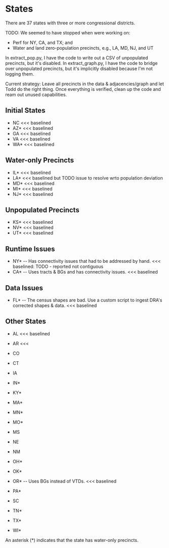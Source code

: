 # States

There are 37 states with three or more congressional districts.

TODO: We seemed to have stopped when were working on:
- Perf for NY, CA, and TX; and
- Water and land zero-population precincts, e.g., LA, MD, NJ, and UT

In extract_pop.py, I have the code to write out a CSV of unpopulated precincts,
but it's disabled. In extract_graph.py, I have the code to bridge over unpopulated
precincts, but it's implicitly disabled because I'm not logging them.

Current strategy: Leave all precincts in the data & adjacencies/graph and let Todd do the right thing.
Once everything is verified, clean up the code and ream out unused capabilities.

## Initial States

- NC <<< baselined
- AZ* <<< baselined
- GA <<< baselined
- VA <<< baselined
- WA* <<< baselined

## Water-only Precincts

- IL* <<< baselined
- LA* <<< baselined but TODO issue to resolve wrto population deviation
- MD* <<< baselined
- MI* <<< baselined
- NJ* <<< baselined

## Unpopulated Precincts

- KS* <<< baselined
- NV* <<< baselined
- UT* <<< baselined

## Runtime Issues

- NY* -- Has connectivity issues that had to be addressed by hand. <<< baselined: TODO - reported not contiguous
- CA* -- Uses tracts & BGs and has connectivity issues. <<< baselined

## Data Issues

- FL* -- The census shapes are bad. Use a custom script to ingest DRA's corrected shapes & data. <<< baselined

## Other States

- AL <<< baselined
- AR <<<
- CO

- CT
- IA
- IN*
- KY*
- MA*
- MN*
- MO*
- MS
- NE

- NM
- OH*
- OK*
- OR* -- Uses BGs instead of VTDs. <<< baselined
- PA*
- SC
- TN*
- TX*
- WI*

An asterisk (*) indicates that the state has water-only precincts.